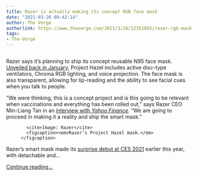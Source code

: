 ```yaml
---
title: Razer is actually making its concept RGB face mask
date: "2021-03-26 09:42:14"
author: The Verge
authorlink: https://www.theverge.com/2021/3/26/22351955/razer-rgb-mask-project-hazel-shipping-commitment
tags:
- The-Verge
---
```

<figure>
      <img alt="" src="https://cdn.vox-cdn.com/thumbor/clCOEAucMemU7QFiBqCrIcwBvkc=/20x0:620x400/1310x873/cdn.vox-cdn.com/uploads/chorus_image/image/69029337/razer_mask_smaller.0.gif" />
    </figure>

  <p id="YXSvkp">Razer says it’s planning to ship its concept reusable N95 face mask. <a href="https://www.theverge.com/2021/1/12/22221344/razer-project-hazel-n95-respirator-mask-coronavirus-chroma-rgb-concept">Unveiled back in January</a>, Project Hazel includes active disc-type ventilators, Chroma RGB lighting, and voice projection. The face mask is also transparent, allowing for lip-reading and the ability to see facial cues when you talk to people.</p>
<p id="5kSny2">“We were thinking, this is a concept project and is this going to be relevant when vaccinations and everything has been rolled out,” says Razer CEO Min-Liang Tan in an <a href="https://news.yahoo.com/razer-confirms-its-concept-high-tech-face-mask-project-hazel-will-be-turned-into-reality-135826312.html">interview with <em>Yahoo Finance</em></a>. “We are going to proceed in making it a reality and ship the smart mask.”</p>
  <figure class="e-image">
        
      <cite>Image: Razer</cite>
      <figcaption><em>Razer’s Project Hazel mask.</em></figcaption>
  </figure>
<p id="5nStOu">Razer’s smart mask made its <a href="https://www.theverge.com/2021/1/12/22221344/razer-project-hazel-n95-respirator-mask-coronavirus-chroma-rgb-concept">surprise debut at CES 2021</a> earlier this year, with detachable and...</p>
  <p>
    <a href="https://www.theverge.com/2021/3/26/22351955/razer-rgb-mask-project-hazel-shipping-commitment">Continue reading&hellip;</a>
  </p>